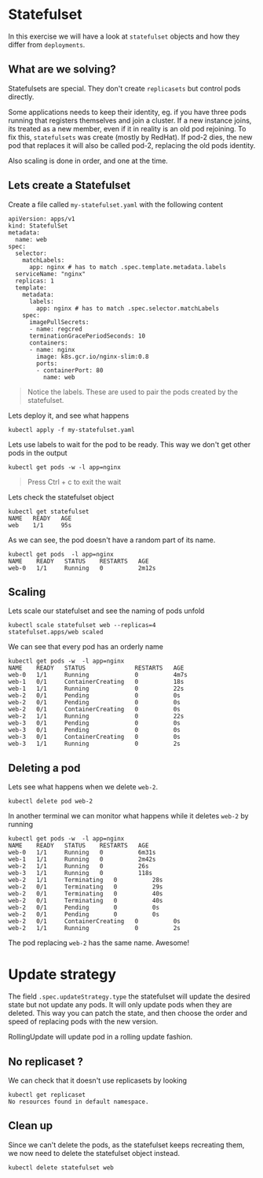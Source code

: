 # Statefulset

In this exercise we will have a look at `statefulset` objects and how they differ from `deployments`.

## What are we solving?

Statefulsets are special. They don't create `replicasets` but control pods directly.

Some applications needs to keep their identity, eg. if you have three pods running that registers themselves and join a cluster. If a new instance joins, its treated as a new member, even if it in reality is an old pod rejoining. To fix this, `statefulsets` was create (mostly by RedHat). If pod-2 dies, the new pod that replaces it will also be called pod-2, replacing the old pods identity.

Also scaling is done in order, and one at the time.

## Lets create a Statefulset
Create a file called `my-statefulset.yaml` with the following content
```
apiVersion: apps/v1
kind: StatefulSet
metadata:
  name: web
spec:
  selector:
    matchLabels:
      app: nginx # has to match .spec.template.metadata.labels
  serviceName: "nginx"
  replicas: 1
  template:
    metadata:
      labels:
        app: nginx # has to match .spec.selector.matchLabels
    spec:
      imagePullSecrets:
      - name: regcred
      terminationGracePeriodSeconds: 10
      containers:
      - name: nginx
        image: k8s.gcr.io/nginx-slim:0.8
        ports:
        - containerPort: 80
          name: web
```
> Notice the labels. These are used to pair the pods created by the statefulset.

Lets deploy it, and see what happens
```
kubectl apply -f my-statefulset.yaml 
```
Lets use labels to wait for the pod to be ready. This way we don't get other pods in the output
```
kubectl get pods -w -l app=nginx
```
> Press Ctrl + c to exit the wait

Lets check the statefulset object
```
kubectl get statefulset 
NAME   READY   AGE
web    1/1     95s
```

As we can see, the pod doesn't have a random part of its name. 
```
kubectl get pods  -l app=nginx 
NAME    READY   STATUS    RESTARTS   AGE
web-0   1/1     Running   0          2m12s
```

## Scaling
Lets scale our statefulset and see the naming of pods unfold
```
kubectl scale statefulset web --replicas=4
statefulset.apps/web scaled
```

We can see that every pod has an orderly name
```
kubectl get pods -w  -l app=nginx
NAME    READY   STATUS              RESTARTS   AGE
web-0   1/1     Running             0          4m7s
web-1   0/1     ContainerCreating   0          18s
web-1   1/1     Running             0          22s
web-2   0/1     Pending             0          0s
web-2   0/1     Pending             0          0s
web-2   0/1     ContainerCreating   0          0s
web-2   1/1     Running             0          22s
web-3   0/1     Pending             0          0s
web-3   0/1     Pending             0          0s
web-3   0/1     ContainerCreating   0          0s
web-3   1/1     Running             0          2s
```

## Deleting a pod
Lets see what happens when we delete `web-2`.
```
kubectl delete pod web-2
```

In another terminal we can monitor what happens while it deletes `web-2` by running
```
kubectl get pods -w  -l app=nginx 
NAME    READY   STATUS    RESTARTS   AGE
web-0   1/1     Running   0          6m31s
web-1   1/1     Running   0          2m42s
web-2   1/1     Running   0          26s
web-3   1/1     Running   0          118s
web-2   1/1     Terminating   0          28s
web-2   0/1     Terminating   0          29s
web-2   0/1     Terminating   0          40s
web-2   0/1     Terminating   0          40s
web-2   0/1     Pending       0          0s
web-2   0/1     Pending       0          0s
web-2   0/1     ContainerCreating   0          0s
web-2   1/1     Running             0          2s
```

The pod replacing `web-2` has the same name. Awesome!


# Update strategy
The field `.spec.updateStrategy.type` the statefulset will update the desired state but not update any pods. It will only update pods when they are deleted. This way you can patch the state, and then choose the order and speed of replacing pods with the new version. 

RollingUpdate will update pod in a rolling update fashion. 

## No replicaset ?
We can check that it doesn't use replicasets by looking
```
kubectl get replicaset
No resources found in default namespace.
```

## Clean up
Since we can't delete the pods, as the statefulset keeps recreating them, we now need to delete the statefulset object instead. 

```
kubectl delete statefulset web
```